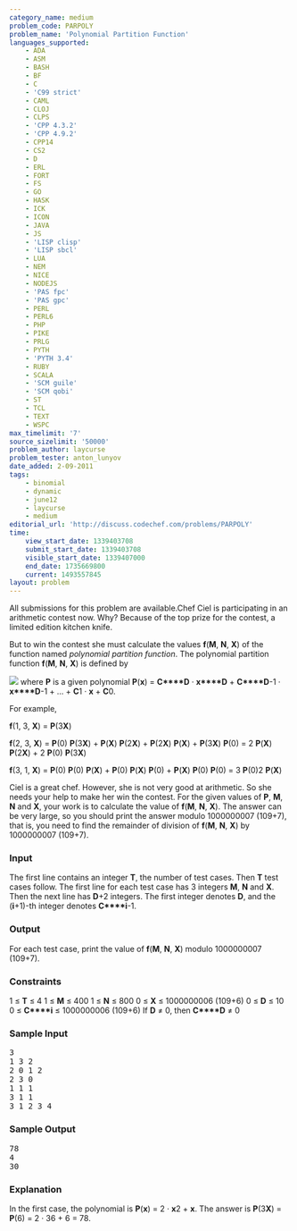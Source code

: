 ```yaml
---
category_name: medium
problem_code: PARPOLY
problem_name: 'Polynomial Partition Function'
languages_supported:
    - ADA
    - ASM
    - BASH
    - BF
    - C
    - 'C99 strict'
    - CAML
    - CLOJ
    - CLPS
    - 'CPP 4.3.2'
    - 'CPP 4.9.2'
    - CPP14
    - CS2
    - D
    - ERL
    - FORT
    - FS
    - GO
    - HASK
    - ICK
    - ICON
    - JAVA
    - JS
    - 'LISP clisp'
    - 'LISP sbcl'
    - LUA
    - NEM
    - NICE
    - NODEJS
    - 'PAS fpc'
    - 'PAS gpc'
    - PERL
    - PERL6
    - PHP
    - PIKE
    - PRLG
    - PYTH
    - 'PYTH 3.4'
    - RUBY
    - SCALA
    - 'SCM guile'
    - 'SCM qobi'
    - ST
    - TCL
    - TEXT
    - WSPC
max_timelimit: '7'
source_sizelimit: '50000'
problem_author: laycurse
problem_tester: anton_lunyov
date_added: 2-09-2011
tags:
    - binomial
    - dynamic
    - june12
    - laycurse
    - medium
editorial_url: 'http://discuss.codechef.com/problems/PARPOLY'
time:
    view_start_date: 1339403708
    submit_start_date: 1339403708
    visible_start_date: 1339407000
    end_date: 1735669800
    current: 1493557845
layout: problem
---
```

All submissions for this problem are available.Chef Ciel is participating in an arithmetic contest now. Why? Because of the top prize for the contest, a limited edition kitchen knife.

But to win the contest she must calculate the values **f**(**M**, **N**, **X**) of the function named *polynomial partition function*. The polynomial partition function **f**(**M**, **N**, **X**) is defined by

![](http://www.codechef.com/download/PARPOLY.png)
where **P** is a given polynomial **P**(**x**) = **C****D** · **x****D** + **C****D**-1 · **x****D**-1 + ... + **C**1 · **x** + **C**0.

For example,

 **f**(1, 3, **X**) = **P**(3**X**)

 **f**(2, 3, **X**) = **P**(0) **P**(3**X**) + **P**(**X**) **P**(2**X**) + **P**(2**X**) **P**(**X**) + **P**(3**X**) **P**(0) = 2 **P**(**X**) **P**(2**X**) + 2 **P**(0) **P**(3**X**)

 **f**(3, 1, **X**) = **P**(0) **P**(0) **P**(**X**) + **P**(0) **P**(**X**) **P**(0) + **P**(**X**) **P**(0) **P**(0) = 3 **P**(0)2 **P**(**X**)

Ciel is a great chef. However, she is not very good at arithmetic. So she needs your help to make her win the contest. For the given values of **P**, **M**, **N** and **X**, your work is to calculate the value of **f**(**M**, **N**, **X**). The answer can be very large, so you should print the answer modulo 1000000007 (109+7), that is, you need to find the remainder of division of **f**(**M**, **N**, **X**) by 1000000007 (109+7).

### Input

The first line contains an integer **T**, the number of test cases. Then **T** test cases follow. The first line for each test case has 3 integers **M**, **N** and **X**. Then the next line has **D**+2 integers. The first integer denotes **D**, and the (**i**+1)-th integer denotes **C****i**-1.

### Output

For each test case, print the value of **f**(**M**, **N**, **X**) modulo 1000000007 (109+7).

### Constraints

1 ≤ **T** ≤ 4
1 ≤ **M** ≤ 400
1 ≤ **N** ≤ 800
0 ≤ **X** ≤ 1000000006 (109+6)
0 ≤ **D** ≤ 10
0 ≤ **C****i** ≤ 1000000006 (109+6)
If **D** ≠ 0, then **C****D** ≠ 0

### Sample Input

<pre>3
1 3 2
2 0 1 2
2 3 0
1 1 1
3 1 1
3 1 2 3 4
</pre>
### Sample Output

<pre>78
4
30
</pre>
### Explanation

In the first case, the polynomial is **P**(**x**) = 2 · **x**2 + **x**. The answer is **P**(3**X**) = **P**(6) = 2 · 36 + 6 = 78.
